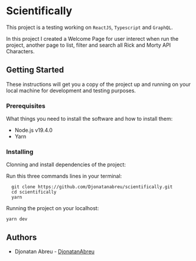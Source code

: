 # Scientifically

This project is a testing working on `ReactJS`, `Typescript` and `GraphQL`.

In this project I created a Welcome Page for user interect when run the project, another page to list, filter and search all Rick and Morty API Characters.

## Getting Started

These instructions will get you a copy of the project up and running on your local machine for development and testing purposes.

### Prerequisites

What things you need to install the software and how to install them:

- Node.js v19.4.0
- Yarn

### Installing

Clonning and install dependencies of the project:

Run this three commands lines in your terminal:

```prompt
  git clone https://github.com/Djonatanabreu/scientifically.git
  cd scientifically
  yarn
```

Running the project on your localhost:

```prompt
yarn dev

```

## Authors

- Djonatan Abreu - [DjonatanAbreu](https://github.com/DjonatanAbreu)
